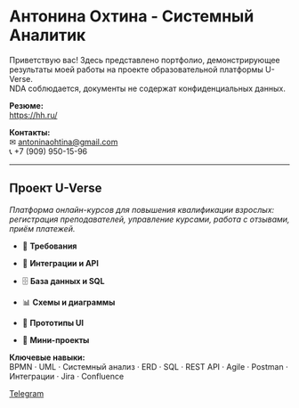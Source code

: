 # Антонина Охтина  - Системный Аналитик
Приветствую вас!
Здесь представлено портфолио, демонстрирующее результаты моей работы на проекте образовательной платформы U-Verse.  
NDA соблюдается, документы не содержат конфиденциальных данных.

**Резюме:**  
https://hh.ru/

**Контакты:**  
✉ antoninaohtina@gmail.com  
📞 +7 (909) 950-15-96

---
## Проект U-Verse  
*Платформа онлайн-курсов для повышения квалификации взрослых: регистрация преподавателей, управление курсами, работа с отзывами, приём платежей.*  
- 📄 **Требования**  
 
- 🔗 **Интеграции и API**  
 
- 🗄 **База данных и SQL**  
  
- 📊 **Схемы и диаграммы**  
 
- 🎨 **Прототипы UI**  
  
- 🚀 **Мини-проекты**  
  
**Ключевые навыки:**  
BPMN · UML · Системный анализ · ERD · SQL · REST API · Agile · Postman · Интеграции · Jira · Confluence

[Telegram](https://t.me/Antonina_Kostelova)
